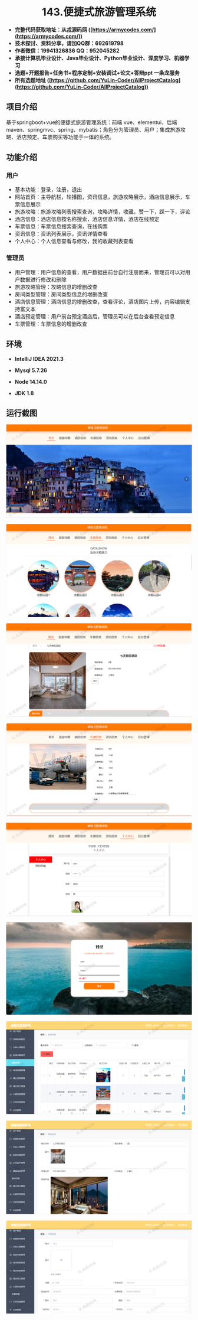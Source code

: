 <p><h1 align="center">143.便捷式旅游管理系统</h1></p>

- <b>完整代码获取地址：从戎源码网 ([https://armycodes.com/](https://armycodes.com/))</b>
- <b>技术探讨、资料分享，请加QQ群：692619798</b> 
- <b>作者微信：19941326836  QQ：952045282</b> 
- <b>承接计算机毕业设计、Java毕业设计、Python毕业设计、深度学习、机器学习</b>
- <b>选题+开题报告+任务书+程序定制+安装调试+论文+答辩ppt 一条龙服务</b>
- <b>所有选题地址 ([https://github.com/YuLin-Coder/AllProjectCatalog](https://github.com/YuLin-Coder/AllProjectCatalog)) </b>

## 项目介绍
基于springboot+vue的便捷式旅游管理系统：前端 vue、elementui，后端 maven、springmvc、spring、mybatis；角色分为管理员、用户；集成旅游攻略、酒店预定、车票购买等功能于一体的系统。

## 功能介绍

### 用户

- 基本功能：登录，注册，退出
- 网站首页：主导航栏，轮播图，资讯信息，旅游攻略展示，酒店信息展示，车票信息展示
- 旅游攻略：旅游攻略列表搜索查询，攻略详情，收藏，赞一下，踩一下，评论
- 酒店信息：酒店信息按名称搜索，酒店信息详情，酒店在线预定
- 车票信息：车票信息搜索查询，在线购票
- 资讯信息：资讯列表展示，资讯详情查看
- 个人中心：个人信息查看与修改，我的收藏列表查看

### 管理员

- 用户管理：用户信息的查看，用户数据由前台自行注册而来，管理员可以对用户数据进行修改和删除
- 旅游攻略管理：攻略信息的增删改查
- 房间类型管理：房间类型信息的增删改查
- 酒店信息管理：酒店信息的增删改查，查看评论，酒店图片上传，内容编辑支持富文本
- 酒店预定管理：用户前台预定酒店后，管理员可以在后台查看预定信息
- 车票管理：车票信息的增删改查

## 环境

- <b>IntelliJ IDEA 2021.3</b>

- <b>Mysql 5.7.26</b>

- <b>Node 14.14.0</b>

- <b>JDK 1.8</b>

## 运行截图
![](screenshot/1.png)

![](screenshot/2.png)

![](screenshot/3.png)

![](screenshot/4.png)

![](screenshot/5.png)

![](screenshot/6.png)

![](screenshot/7.png)

![](screenshot/8.png)

![](screenshot/9.png)
